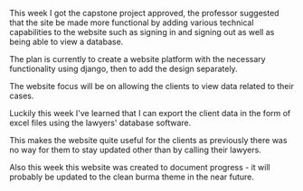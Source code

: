 This week I got the capstone project approved, the professor suggested that the site be made more functional by adding various technical capabilities to the website such as signing in and signing out as well as being able to view a database.   


The plan is currently to create a website platform with the necessary functionality using django, then to add the design separately.  

The website focus will be on allowing the clients to view data related to their cases.  

Luckily this week I've learned that I can export the client data in the form of excel files using the lawyers' database software.  

This makes the website quite useful for the clients as previously there was no way for them to stay updated other than by calling their lawyers.  

Also this week this website was created to document progress - it will probably be updated to the clean burma theme in the near future.  

